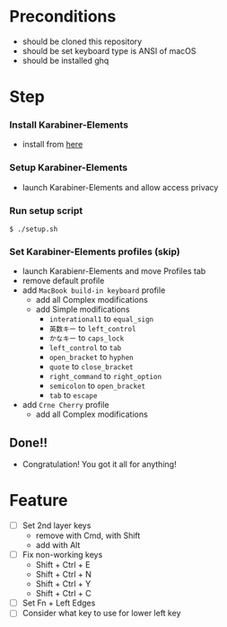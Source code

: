 <!-- START doctoc -->
<!-- END doctoc -->

# Preconditions

- should be cloned this repository
- should be set keyboard type is ANSI of macOS
- should be installed ghq

# Step

### Install Karabiner-Elements

- install from [here](https://karabiner-elements.pqrs.org/)

### Setup Karabiner-Elements

- launch Karabiner-Elements and allow access privacy

### Run setup script

```shell
$ ./setup.sh
```

### Set Karabiner-Elements profiles (skip)

- launch Karabienr-Elements and move Profiles tab
- remove default profile
- add `MacBook build-in keyboard` profile
    - add all Complex modifications
    - add Simple modifications
        - `interational1` to `equal_sign`
        - `英数キー` to `left_control`
        - `かなキー` to `caps_lock`
        - `left_control` to `tab`
        - `open_bracket` to `hyphen`
        - `quote` to `close_bracket`
        - `right_command` to `right_option`
        - `semicolon` to `open_bracket`
        - `tab` to `escape` 
- add `Crne Cherry` profile
    - add all Complex modifications

## Done!!

- Congratulation! You got it all for anything!

# Feature

- [ ] Set 2nd layer keys
    - remove with Cmd, with Shift
    - add with Alt
- [ ] Fix non-working keys
    - Shift + Ctrl + E
    - Shift + Ctrl + N
    - Shift + Ctrl + Y
    - Shift + Ctrl + C
- [ ] Set Fn + Left Edges
- [ ] Consider what key to use for lower left key